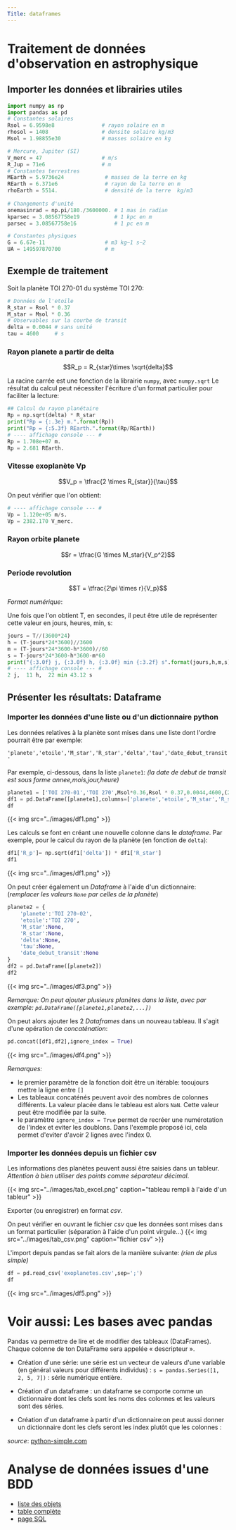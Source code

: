 ```yaml
---
Title: dataframes
---
```


# Traitement de données d'observation en astrophysique
## Importer les données et librairies utiles

```python
import numpy as np
import pandas as pd
# Constantes solaires 
Rsol = 6.9598e8               # rayon solaire en m
rhosol = 1408                 # densite solaire kg/m3
Msol = 1.98855e30             # masses solaire en kg

# Mercure, Jupiter (SI)
V_merc = 47                   # m/s
R_Jup = 71e6                  # m
# Constantes terrestres
MEarth = 5.9736e24             # masses de la terre en kg
REarth = 6.371e6               # rayon de la terre en m
rhoEarth = 5514.               # densité de la terre  kg/m3
  
# Changements d'unité
onemasinrad = np.pi/180./3600000. # 1 mas in radian     
kparsec = 3.08567758e19           # 1 kpc en m
parsec = 3.08567758e16            # 1 pc en m

# Constantes physiques
G = 6.67e-11                   # m3 kg−1 s−2
UA = 149597870700              # m
```

## Exemple de traitement
Soit la planète TOI 270-01 du système TOI 270:

```python
# Données de l'etoile 
R_star = Rsol * 0.37
M_star = Msol * 0.36
# Observables sur la courbe de transit
delta = 0.0044 # sans unité
tau = 4600     # s
```

### Rayon planete a partir de delta
$$R_p = R_{star}\times \sqrt{delta}$$

La racine carrée est une fonction de la librairie `numpy`, avec `numpy.sqrt`
Le résultat du calcul peut nécessiter l'écriture d'un format particulier pour faciliter la lecture:

```python
## Calcul du rayon planétaire    
Rp = np.sqrt(delta) * R_star
print("Rp = {:.3e} m.".format(Rp))    
print("Rp = {:5.3f} REarth.".format(Rp/REarth)) 
# ---- affichage console --- #
Rp = 1.708e+07 m.
Rp = 2.681 REarth. 
```

### Vitesse exoplanète Vp
$$V_p = \tfrac{2 \times R_{star}}{\tau}$$

On peut vérifier que l'on obtient:

```python
# ---- affichage console --- #
Vp = 1.120e+05 m/s.
Vp = 2382.170 V_merc.
```

### Rayon orbite planete
$$r = \tfrac{G \times M_star}{V_p^2}$$

### Periode revolution
$$T = \tfrac{2\pi \times r}{V_p}$$

*Format numérique*:

Une fois que l'on obtient T, en secondes, il peut être utile de représenter cette valeur en jours, heures, min, s:

```python
jours = T//(3600*24)
h = (T-jours*24*3600)//3600
m = (T-jours*24*3600-h*3600)//60
s = T-jours*24*3600-h*3600-m*60
print("{:3.0f} j, {:3.0f} h, {:3.0f} min {:3.2f} s".format(jours,h,m,s))
# ---- affichage console --- #
2 j,  11 h,  22 min 43.12 s
```

## Présenter les résultats: Dataframe
### Importer les données d'une liste ou d'un dictionnaire python
Les données relatives à la planète sont mises dans une liste dont l'ordre pourrait être par exemple:

`'planete','etoile','M_star','R_star','delta','tau','date_debut_transit'`

Par exemple, ci-dessous, dans la liste `planete1`: *(la date de debut de transit est sous forme annee,mois,jour,heure)*

```python
planete1 = ['TOI 270-01','TOI 270',Msol*0.36,Rsol * 0.37,0.0044,4600,(2024,6,23,5)]
df1 = pd.DataFrame([planete1],columns=['planete','etoile','M_star','R_star','delta','tau','date_debut_transit'])
df
```

{{< img src="../images/df1.png" >}}



Les calculs se font en créant une nouvelle colonne dans le *dataframe*. Par exemple, pour le calcul du rayon de la planète (en fonction de `delta`):

```python
df1['R_p']= np.sqrt(df1['delta']) * df1['R_star']
df1
```

{{< img src="../images/df1.png" >}}

On peut créer également un *Dataframe* à l'aide d'un dictionnaire: (*remplacer les valeurs `None` par celles de la planète*)

```python
planete2 = {
    'planete':'TOI 270-02',
    'etoile':'TOI 270',
    'M_star':None,
    'R_star':None,
    'delta':None,
    'tau':None,
    'date_debut_transit':None
}
df2 = pd.DataFrame([planete2])
df2
```

{{< img src="../images/df3.png" >}}

*Remarque: On peut ajouter plusieurs planètes dans la liste, avec par exemple: `pd.DataFrame([planete1,planete2,...])`*

On peut alors ajouter les 2 *Dataframes* dans un nouveau tableau. Il s'agit d'une opération de *concaténation*:

```python
pd.concat([df1,df2],ignore_index = True)
```

{{< img src="../images/df4.png" >}}

*Remarques:*

* le premier paramètre de la fonction doit être un itérable: tooujours mettre la ligne entre `[]`
* Les tableaux concaténés peuvent avoir des nombres de colonnes différents. La valeur placée dans le tableau est alors `NaN`. Cette valeur peut être modifiée par la suite.
* le paramètre `ignore_index = True` permet de recréer une numérotation de l'index et eviter les doublons. Dans l'exemple proposé ici, cela permet d'eviter d'avoir 2 lignes avec l'index 0.

### Importer les données depuis un fichier csv
Les informations des planètes peuvent aussi être saisies dans un tableur. *Attention à bien utiliser des points comme séparateur décimal*.

{{< img src="../images/tab_excel.png" caption="tableau rempli à l'aide d'un tableur" >}}

Exporter (ou enregistrer) en format *csv*.

On peut vérifier en ouvrant le fichier *csv* que les données sont mises dans un format particulier (séparation à l'aide d'un point virgule...)
{{< img src="../images/tab_csv.png" caption="fichier csv" >}}

L'import depuis pandas se fait alors de la manière suivante: *(rien de plus simple)*

```python
df = pd.read_csv('exoplanetes.csv',sep=';')
df
```

{{< img src="../images/df5.png" >}}


# Voir aussi: Les bases avec pandas
Pandas va permettre de lire et de modifier des tableaux (DataFrames). Chaque colonne de ton DataFrame sera appelée « descripteur ». 

* Création d'une série: une série est un vecteur de valeurs d'une variable (en général valeurs pour différents individus) :
`s = pandas.Series([1, 2, 5, 7])` : série numérique entière.

* Création d'un dataframe : un dataframe se comporte comme un dictionnaire dont les clefs sont les noms des colonnes et les valeurs sont des séries.

* Création d'un dataframe à partir d'un dictionnaire:on peut aussi donner un dictionnaire dont les clefs seront les index plutôt que les colonnes :


*source*: [python-simple.com](http://www.python-simple.com/python-pandas/creation-series.php)


# Analyse de données issues d'une BDD
* [liste des objets](https://cdsarc.cds.unistra.fr/viz-bin/VizieR-3?-source=+J%2FApJ%2F728%2F117%2Ftablea1&-from=nav&-nav=cat%3AJ%2FApJ%2F728%2F117%26tab%3A%7BJ%2FApJ%2F728%2F117%2Ftablea1%7D%26key%3Asource%3DJ%2FApJ%2F728%2F117%26HTTPPRM%3A%26%26-ref%3DVIZ67868ba83bb18f%26-oc.form%3Dsexa%26-c.r%3D++2%26-c.geom%3Dr%26-order%3DI%26-out%3DKOI%26-out%3DKIC%26-out%3DKp%26-out%3DRad%26-out%3DEpoch%26-out%3DPer%26-out%3DTeff%26-out%3Dlog%28g%29%26-out%3DR*%26-out%3DSimbad%26-ignore%3DSimbad%3D*%26Simbad%3DSimbad%26-out%3D_RA%26-out%3D_DE%26-file%3D-c%26-meta.ucd%3D2%26-meta%3D1%26-meta.foot%3D1%26-usenav%3D1%26-bmark%3DPOST%26-out.max%3D50%26-out.form%3DHTML+Table%26-c.eq%3DJ2000%26-c.u%3Darcmin%26)
* [table complète](https://cdsarc.cds.unistra.fr/viz-bin/VizieR-4)
* [page SQL](http://tapvizier.cds.unistra.fr/adql/?%20J/ApJ/728/117/tablea1)





